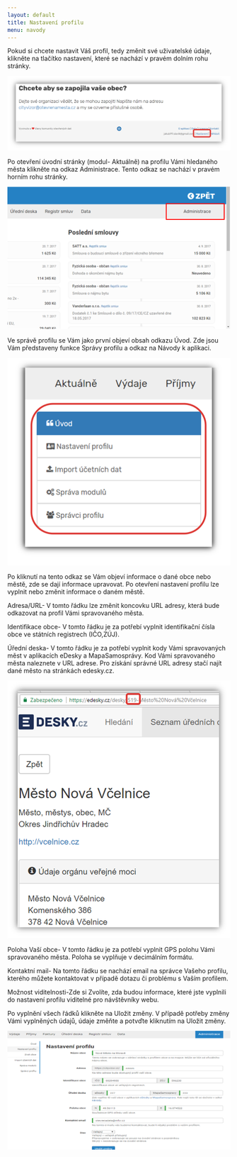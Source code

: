 ```yaml
---
layout: default
title: Nastavení profilu
menu: navody
---
```


Pokud si chcete nastavit Váš profil, tedy změnit své uživatelské údaje, klikněte na tlačítko nastavení, které se nachází v pravém dolním rohu stránky. 

![Nastaveni_1](nastaveni_1.png)

Po otevření úvodní stránky (modul- Aktuálně) na profilu Vámi hledaného města klikněte na odkaz Administrace. Tento odkaz se nachází v pravém horním rohu stránky.

![Administrace_1](Administrace_1.png)

Ve správě profilu se Vám jako první objeví obsah odkazu Úvod. Zde jsou Vám představeny funkce Správy profilu a odkaz na Návody k aplikaci.

![Administrace_2](Administrace_2.png)

Po kliknutí na tento odkaz se Vám objeví informace o dané obce nebo městě, zde se dají informace upravovat. Po otevření nastavení profilu lze vyplnit nebo změnit informace o daném městě.

Adresa/URL- V tomto řádku lze změnit koncovku URL adresy, která bude odkazovat na profil Vámi spravovaného města. 

Identifikace obce- V tomto řádku je za potřebí vyplnit identifikační čísla obce ve státních registrech (IČO,ZÚJ).

Úřední deska- V tomto řádku je za potřebí vyplnit kody Vámi spravovaných měst v aplikacích eDesky a MapaSamosprávy. Kod Vámi spravovaného města naleznete v URL adrese. Pro získání správné URL adresy stačí najít dané město na stránkách edesky.cz. 

![e-desky_1](e-desky_1.png)

Poloha Vaší obce- V tomto řádku je za potřebí vyplnit GPS polohu Vámi spravovaného města. Poloha se vyplňuje v decimálním formátu. 

Kontaktní mail- Na tomto řádku se nachází email na správce Vašeho profilu, kterého můžete kontaktovat v případě dotazu či problému s Vaším profilem. 

Možnost viditelnosti-Zde si Zvolíte, zda budou informace, které jste vyplnili do nastavení profilu viditelné pro návštěvníky webu.

Po vyplnění všech řádků klikněte na Uložit změny. V případě potřeby změny Vámi vyplněných údajů, údaje změňte a potvďte kliknutím na Uložit změny.

![Administrace_3](Administrace_3.png)
